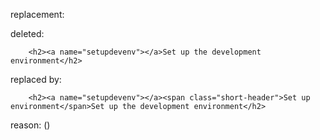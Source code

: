 replacement:

deleted:

		<h2><a name="setupdevenv"></a>Set up the development environment</h2>

replaced by:

		<h2><a name="setupdevenv"></a><span class="short-header">Set up environment</span>Set up the development environment</h2>

reason: ()

